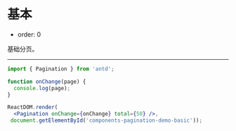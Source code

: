 # 基本

- order: 0

基础分页。

---

````jsx
import { Pagination } from 'antd';

function onChange(page) {
  console.log(page);
}

ReactDOM.render(
  <Pagination onChange={onChange} total={50} />,
 document.getElementById('components-pagination-demo-basic'));
````
